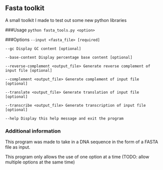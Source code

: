 ## Fasta toolkit

A small toolkit I made to test out some new python libraries

###Usage
`python fasta_tools.py <option>`

###Options
```--input <fasta_file> [required]```

```--gc Display GC content [optional]```

```--base-content Display percentage base content [optional]```

```--reverse-complement <output_file> Generate reverse complement of input file [optional]```

```--complement <output_file> Generate complement of input file [optional]```

```--translate <output_file> Generate translation of input file [optional]```

```--transcribe <output_file> Generate transcription of input file [optional]```

```--help Display this help message and exit the program```

### Additional information
This program was made to take in a DNA sequence in the form of a FASTA file as input.

This program only allows the use of one option at a time (TODO: allow multiple options at the same time)